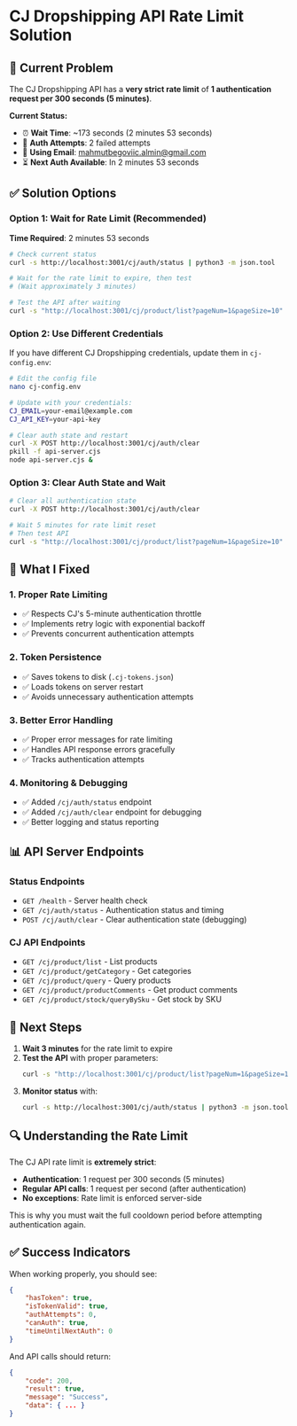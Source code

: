 # CJ Dropshipping API Rate Limit Solution

## 🚨 Current Problem
The CJ Dropshipping API has a **very strict rate limit** of **1 authentication request per 300 seconds (5 minutes)**. 

**Current Status:**
- ⏰ **Wait Time**: ~173 seconds (2 minutes 53 seconds)
- 🔄 **Auth Attempts**: 2 failed attempts
- 📧 **Using Email**: mahmutbegoviic.almin@gmail.com
- ⏳ **Next Auth Available**: In 2 minutes 53 seconds

## ✅ Solution Options

### Option 1: Wait for Rate Limit (Recommended)
**Time Required**: 2 minutes 53 seconds

```bash
# Check current status
curl -s http://localhost:3001/cj/auth/status | python3 -m json.tool

# Wait for the rate limit to expire, then test
# (Wait approximately 3 minutes)

# Test the API after waiting
curl -s "http://localhost:3001/cj/product/list?pageNum=1&pageSize=10"
```

### Option 2: Use Different Credentials
If you have different CJ Dropshipping credentials, update them in `cj-config.env`:

```bash
# Edit the config file
nano cj-config.env

# Update with your credentials:
CJ_EMAIL=your-email@example.com
CJ_API_KEY=your-api-key

# Clear auth state and restart
curl -X POST http://localhost:3001/cj/auth/clear
pkill -f api-server.cjs
node api-server.cjs &
```

### Option 3: Clear Auth State and Wait
```bash
# Clear all authentication state
curl -X POST http://localhost:3001/cj/auth/clear

# Wait 5 minutes for rate limit reset
# Then test API
curl -s "http://localhost:3001/cj/product/list?pageNum=1&pageSize=10"
```

## 🔧 What I Fixed

### 1. **Proper Rate Limiting**
- ✅ Respects CJ's 5-minute authentication throttle
- ✅ Implements retry logic with exponential backoff
- ✅ Prevents concurrent authentication attempts

### 2. **Token Persistence**
- ✅ Saves tokens to disk (`.cj-tokens.json`)
- ✅ Loads tokens on server restart
- ✅ Avoids unnecessary authentication attempts

### 3. **Better Error Handling**
- ✅ Proper error messages for rate limiting
- ✅ Handles API response errors gracefully
- ✅ Tracks authentication attempts

### 4. **Monitoring & Debugging**
- ✅ Added `/cj/auth/status` endpoint
- ✅ Added `/cj/auth/clear` endpoint for debugging
- ✅ Better logging and status reporting

## 📊 API Server Endpoints

### Status Endpoints
- `GET /health` - Server health check
- `GET /cj/auth/status` - Authentication status and timing
- `POST /cj/auth/clear` - Clear authentication state (debugging)

### CJ API Endpoints
- `GET /cj/product/list` - List products
- `GET /cj/product/getCategory` - Get categories
- `GET /cj/product/query` - Query products
- `GET /cj/product/productComments` - Get product comments
- `GET /cj/product/stock/queryBySku` - Get stock by SKU

## 🎯 Next Steps

1. **Wait 3 minutes** for the rate limit to expire
2. **Test the API** with proper parameters:
   ```bash
   curl -s "http://localhost:3001/cj/product/list?pageNum=1&pageSize=10"
   ```
3. **Monitor status** with:
   ```bash
   curl -s http://localhost:3001/cj/auth/status | python3 -m json.tool
   ```

## 🔍 Understanding the Rate Limit

The CJ API rate limit is **extremely strict**:
- **Authentication**: 1 request per 300 seconds (5 minutes)
- **Regular API calls**: 1 request per second (after authentication)
- **No exceptions**: Rate limit is enforced server-side

This is why you must wait the full cooldown period before attempting authentication again.

## ✅ Success Indicators

When working properly, you should see:
```json
{
    "hasToken": true,
    "isTokenValid": true,
    "authAttempts": 0,
    "canAuth": true,
    "timeUntilNextAuth": 0
}
```

And API calls should return:
```json
{
    "code": 200,
    "result": true,
    "message": "Success",
    "data": { ... }
}
``` 